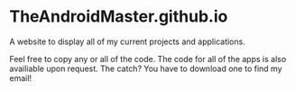 # TheAndroidMaster.github.io

A website to display all of my current projects and applications.

Feel free to copy any or all of the code. The code for all of the apps is also availiable upon request. The catch? You have to download one to find my email!
